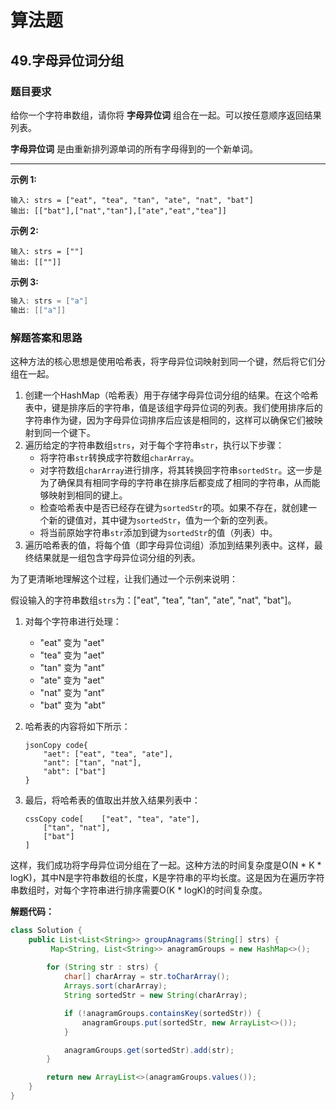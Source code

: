 # 算法题

## 49.字母异位词分组

### 题目要求

给你一个字符串数组，请你将 **字母异位词** 组合在一起。可以按任意顺序返回结果列表。

**字母异位词** 是由重新排列源单词的所有字母得到的一个新单词。

***

**示例 1:**

```
输入: strs = ["eat", "tea", "tan", "ate", "nat", "bat"]
输出: [["bat"],["nat","tan"],["ate","eat","tea"]]
```

**示例 2:**

```
输入: strs = [""]
输出: [[""]]
```

**示例 3:**

```java
输入: strs = ["a"]
输出: [["a"]]
```

### 解题答案和思路

这种方法的核心思想是使用哈希表，将字母异位词映射到同一个键，然后将它们分组在一起。

1. 创建一个HashMap（哈希表）用于存储字母异位词分组的结果。在这个哈希表中，键是排序后的字符串，值是该组字母异位词的列表。我们使用排序后的字符串作为键，因为字母异位词排序后应该是相同的，这样可以确保它们被映射到同一个键下。
2. 遍历给定的字符串数组`strs`，对于每个字符串`str`，执行以下步骤：
   - 将字符串`str`转换成字符数组`charArray`。
   - 对字符数组`charArray`进行排序，将其转换回字符串`sortedStr`。这一步是为了确保具有相同字母的字符串在排序后都变成了相同的字符串，从而能够映射到相同的键上。
   - 检查哈希表中是否已经存在键为`sortedStr`的项。如果不存在，就创建一个新的键值对，其中键为`sortedStr`，值为一个新的空列表。
   - 将当前原始字符串`str`添加到键为`sortedStr`的值（列表）中。
3. 遍历哈希表的值，将每个值（即字母异位词组）添加到结果列表中。这样，最终结果就是一组包含字母异位词分组的列表。

为了更清晰地理解这个过程，让我们通过一个示例来说明：

假设输入的字符串数组`strs`为：["eat", "tea", "tan", "ate", "nat", "bat"]。

1. 对每个字符串进行处理：

   - "eat" 变为 "aet"
   - "tea" 变为 "aet"
   - "tan" 变为 "ant"
   - "ate" 变为 "aet"
   - "nat" 变为 "ant"
   - "bat" 变为 "abt"

2. 哈希表的内容将如下所示：

   ```
   jsonCopy code{
       "aet": ["eat", "tea", "ate"],
       "ant": ["tan", "nat"],
       "abt": ["bat"]
   }
   ```

3. 最后，将哈希表的值取出并放入结果列表中：

   ```
   cssCopy code[    ["eat", "tea", "ate"],
       ["tan", "nat"],
       ["bat"]
   ]
   ```

这样，我们成功将字母异位词分组在了一起。这种方法的时间复杂度是O(N * K * logK)，其中N是字符串数组的长度，K是字符串的平均长度。这是因为在遍历字符串数组时，对每个字符串进行排序需要O(K * logK)的时间复杂度。



**解题代码：**

```Java
class Solution {
    public List<List<String>> groupAnagrams(String[] strs) {
         Map<String, List<String>> anagramGroups = new HashMap<>();
         
        for (String str : strs) {
            char[] charArray = str.toCharArray();
            Arrays.sort(charArray);
            String sortedStr = new String(charArray);

            if (!anagramGroups.containsKey(sortedStr)) {
                anagramGroups.put(sortedStr, new ArrayList<>());
            }

            anagramGroups.get(sortedStr).add(str);
        }

        return new ArrayList<>(anagramGroups.values());
    }
}
```



